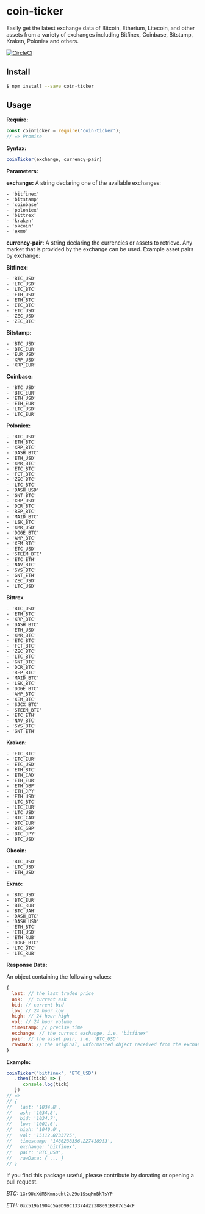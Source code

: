 # coin-ticker

Easily get the latest exchange data of Bitcoin, Etherium, Litecoin, and other assets from a variety of exchanges including Bitfinex, Coinbase, Bitstamp, Kraken, Poloniex and others.

[![CircleCI](https://circleci.com/gh/donbobvanbirt/coin-ticker.svg?style=svg)](https://circleci.com/gh/donbobvanbirt/coin-ticker)

## Install

```bash
$ npm install --save coin-ticker
```

## Usage
**Require:**
```js
const coinTicker = require('coin-ticker');
// => Promise

```

**Syntax:**
```js
coinTicker(exchange, currency-pair)
```

**Parameters:**

**exchange:**
A string declaring one of the available exchanges:

    - 'bitfinex'
    - 'bitstamp'
    - 'coinbase'
    - 'poloniex'
    - 'bittrex'
    - 'kraken'
    - 'okcoin'
    - 'exmo'

**currency-pair:**
A string declaring the currencies or assets to retrieve.
Any market that is provided by the exchange can be used.
Example asset pairs by exchange:

**Bitfinex:**

    - 'BTC_USD'
    - 'LTC_USD'
    - 'LTC_BTC'
    - 'ETH_USD'
    - 'ETH_BTC'
    - 'ETC_BTC'
    - 'ETC_USD'
    - 'ZEC_USD'
    - 'ZEC_BTC'

**Bitstamp:**

    - 'BTC_USD'
    - 'BTC_EUR'
    - 'EUR_USD'
    - 'XRP_USD'
    - 'XRP_EUR'

**Coinbase:**

    - 'BTC_USD'
    - 'BTC_EUR'
    - 'ETH_USD'
    - 'ETH_EUR'
    - 'LTC_USD'
    - 'LTC_EUR'

**Poloniex:**

    - 'BTC_USD'
    - 'ETH_BTC'
    - 'XRP_BTC'
    - 'DASH_BTC'
    - 'ETH_USD'
    - 'XMR_BTC'
    - 'ETC_BTC'
    - 'FCT_BTC'
    - 'ZEC_BTC'
    - 'LTC_BTC'
    - 'DASH_USD'
    - 'GNT_BTC'
    - 'XRP_USD'
    - 'DCR_BTC'
    - 'REP_BTC'
    - 'MAID_BTC'
    - 'LSK_BTC'
    - 'XMR_USD'
    - 'DOGE_BTC'
    - 'AMP_BTC'
    - 'XEM_BTC'
    - 'ETC_USD'
    - 'STEEM_BTC'
    - 'ETC_ETH'
    - 'NAV_BTC'
    - 'SYS_BTC'
    - 'GNT_ETH'
    - 'ZEC_USD'
    - 'LTC_USD'

**Bittrex**

    - 'BTC_USD'
    - 'ETH_BTC'
    - 'XRP_BTC'
    - 'DASH_BTC'
    - 'ETH_USD'
    - 'XMR_BTC'
    - 'ETC_BTC'
    - 'FCT_BTC'
    - 'ZEC_BTC'
    - 'LTC_BTC'
    - 'GNT_BTC'
    - 'DCR_BTC'
    - 'REP_BTC'
    - 'MAID_BTC'
    - 'LSK_BTC'
    - 'DOGE_BTC'
    - 'AMP_BTC'
    - 'XEM_BTC'
    - 'SJCX_BTC'
    - 'STEEM_BTC'
    - 'ETC_ETH'
    - 'NAV_BTC'
    - 'SYS_BTC'
    - 'GNT_ETH'

**Kraken:**

    - 'ETC_BTC'
    - 'ETC_EUR'
    - 'ETC_USD'
    - 'ETH_BTC'
    - 'ETH_CAD'
    - 'ETH_EUR'
    - 'ETH_GBP'
    - 'ETH_JPY'
    - 'ETH_USD'
    - 'LTC_BTC'
    - 'LTC_EUR'
    - 'LTC_USD'
    - 'BTC_CAD'
    - 'BTC_EUR'
    - 'BTC_GBP'
    - 'BTC_JPY'
    - 'BTC_USD'

**Okcoin:**

    - 'BTC_USD'
    - 'LTC_USD'
    - 'ETH_USD'

**Exmo:**

    - 'BTC_USD'
    - 'BTC_EUR'
    - 'BTC_RUB'
    - 'BTC_UAH'
    - 'DASH_BTC'
    - 'DASH_USD'
    - 'ETH_BTC'
    - 'ETH_USD'
    - 'ETH_RUB'
    - 'DOGE_BTC'
    - 'LTC_BTC'
    - 'LTC_RUB'


**Response Data:**

  An object containing the following values:

```js
{
  last: // the last traded price
  ask:  // current ask
  bid: // current bid
  low: // 24 hour low
  high: // 24 hour high
  vol: // 24 hour volume
  timestamp: // precise time
  exchange: // the current exchange, i.e. 'bitfinex'
  pair: // the asset pair, i.e. 'BTC_USD'
  rawData: // the original, unformatted object received from the exchange api. Differs by exchange.
}
```

**Example:**
```js
coinTicker('bitfinex', 'BTC_USD')
   .then((tick) => {
      console.log(tick)
   })
// =>
// {
//   last: '1034.8',
//   ask: '1034.8',
//   bid: '1034.7',
//   low: '1001.6',
//   high: '1040.0',
//   vol: '15112.8733725',
//   timestamp: '1486238356.227418953',
//   exchange: 'bitfinex',
//   pair: 'BTC_USD',
//   rawData: { ... }
// }
```


If you find this package useful, please contribute by donating or opening a pull request.

*BTC:*
`1Gr9UcXdM5Kmnseht2u29o1SsqMnBkTsYP`

*ETH:*
`0xc519a1904c5a9D99C13374d22388091B807c54cF`
